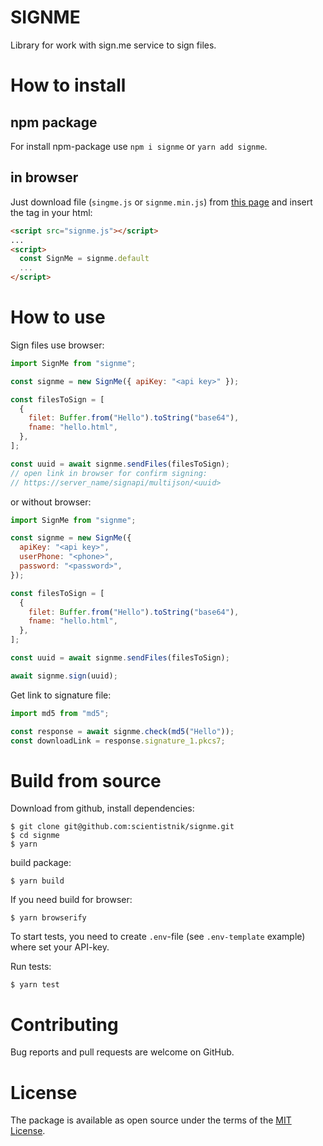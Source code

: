 # SIGNME

Library for work with sign.me service to sign files.

# How to install

## npm package

For install npm-package use `npm i signme` or `yarn add signme`.

## in browser

Just download file (`singme.js` or `signme.min.js`) from [this page](https://github.com/scientistnik/signme/releases) and insert the tag in your html:

```html
<script src="signme.js"></script>
...
<script>
  const SignMe = signme.default
  ...
</script>
```

# How to use

Sign files use browser:

```js
import SignMe from "signme";

const signme = new SignMe({ apiKey: "<api key>" });

const filesToSign = [
  {
    filet: Buffer.from("Hello").toString("base64"),
    fname: "hello.html",
  },
];

const uuid = await signme.sendFiles(filesToSign);
// open link in browser for confirm signing:
// https://server_name/signapi/multijson/<uuid>
```

or without browser:

```js
import SignMe from "signme";

const signme = new SignMe({
  apiKey: "<api key>",
  userPhone: "<phone>",
  password: "<password>",
});

const filesToSign = [
  {
    filet: Buffer.from("Hello").toString("base64"),
    fname: "hello.html",
  },
];

const uuid = await signme.sendFiles(filesToSign);

await signme.sign(uuid);
```

Get link to signature file:

```js
import md5 from "md5";

const response = await signme.check(md5("Hello"));
const downloadLink = response.signature_1.pkcs7;
```

# Build from source

Download from github, install dependencies:

```shell
$ git clone git@github.com:scientistnik/signme.git
$ cd signme
$ yarn
```

build package:

```shell
$ yarn build
```

If you need build for browser:

```shell
$ yarn browserify
```

To start tests, you need to create `.env`-file (see `.env-template` example) where set your API-key.

Run tests:

```shell
$ yarn test
```

# Contributing

Bug reports and pull requests are welcome on GitHub.

# License

The package is available as open source under the terms of the [MIT License](https://github.com/scientistnik/signme/blob/master/LICENSE).
